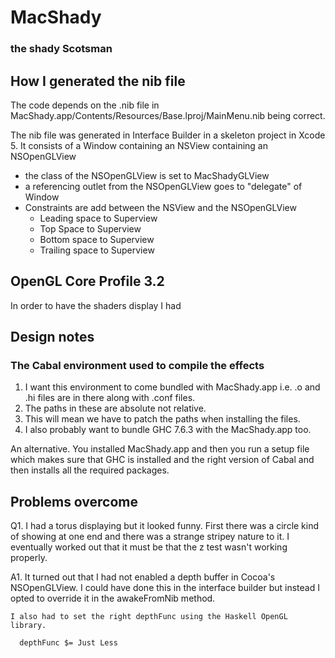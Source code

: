 # MacShady
### the shady Scotsman

## How I generated the nib file

The code depends on the .nib file in MacShady.app/Contents/Resources/Base.lproj/MainMenu.nib being correct.

The nib file was generated in Interface Builder in a skeleton project in Xcode
5. It consists of a Window containing an NSView containing an NSOpenGLView

- the class of the NSOpenGLView is set to MacShadyGLView
- a referencing outlet from the NSOpenGLView goes to "delegate" of Window
- Constraints are add between the NSView and the NSOpenGLView
  - Leading space to Superview
  - Top Space to Superview
  - Bottom space to Superview
  - Trailing space to Superview

## OpenGL Core Profile 3.2

In order to have the shaders display I had


## Design notes

### The Cabal environment used to compile the effects

1. I want this environment to come bundled with MacShady.app
   i.e. .o and .hi files are in there along with .conf files.
2. The paths in these are absolute not relative.
3. This will mean we have to patch the paths when installing the files.
4. I also probably want to bundle GHC 7.6.3 with the MacShady.app too.

An alternative. You installed MacShady.app and then you run a setup
file which makes sure that GHC is installed and the right version of Cabal
and then installs all the required packages.


## Problems overcome

Q1. I had a torus displaying but it looked funny. First there was a circle
  kind of showing at one end and there was a strange stripey nature to it.
  I eventually worked out that it must be that the z test wasn't working
  properly.

A1. It turned out that I had not enabled a depth buffer in Cocoa's
    NSOpenGLView. I could have done this in the interface builder but
    instead I opted to override it in the awakeFromNib method.

    I also had to set the right depthFunc using the Haskell OpenGL library.

      depthFunc $= Just Less


